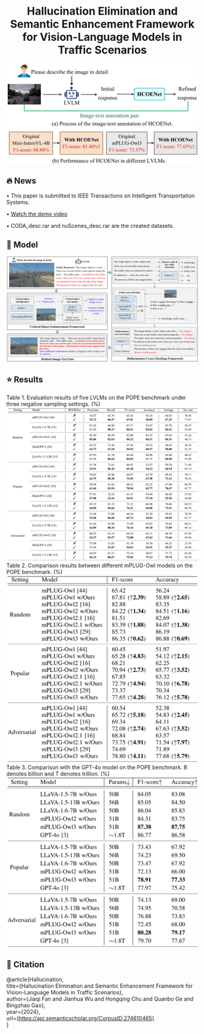 <div style="text-align: center;">
  <h1>Hallucination Elimination and Semantic Enhancement Framework for Vision-Language Models in Traffic Scenarios</h1>
</div>

![Logo](images/label_coda+nuscenes_13.jpg)

## :fire: News
&#8226; This paper is submitted to IEEE Transactions on Intelligent Transportation Systems.

&#8226; [Watch the demo video](https://github.com/fjq-tongji/HCOENet/releases/download/demo/Video.Demo.mp4)

&#8226; CODA_desc.rar and nuScenes_desc.rar are the created datasets.


## :book: Model
![Logo](images/overall39.jpg)

## :star: Results

Table 1. Evaluation results of five LVLMs on the POPE benchmark under three negative sampling settings. (\%)  
![Logo](images/Tab1.jpg)  
Table 2. Comparison results between different mPLUG-Owl models on the POPE benchmark. (\%)  
![Logo](images/Tab2.jpg)  
Table 3. Comparison with the GPT-4o model on the POPE benchmark. B denotes billion and T denotes trillion. (\%)  
![Logo](images/Tab3.jpg)


## :scroll: Citation
@article{Hallucination,  
  title={Hallucination Elimination and Semantic Enhancement Framework for Vision-Language Models in Traffic Scenarios},  
  author={Jiaqi Fan and Jianhua Wu and Hongqing Chu and Quanbo Ge and Bingzhao Gao},  
  year={2024},  
  url={https://api.semanticscholar.org/CorpusID:274610465}  
}  

